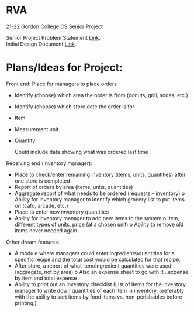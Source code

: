 # RVA
21-22 Gordon College CS Senior Project

Senior Project Problem Statement [Link](https://docs.google.com/document/d/1Xcbwg4K3Fhv3oUFh-9i_Q81I1Y1p6ym8wsgSIHjBBA0/edit?usp=sharing).<br>
Initial Design Document [Link](https://docs.google.com/document/d/16FA-5HbT2uVkvgAXTeTjRo2QJxEuIR1Bfjdc5Mci7FI/edit?usp=sharing).

# Plans/Ideas for Project:

Front end:
Place for managers to place orders
-	Identify (choose) which area the order is from (donuts, grill, sodas, etc.)
-	Identify (choose) which store date the order is for 
-	Item
-	Measurement unit
-	Quantity

    Could include data showing what was ordered last time


Receiving end (inventory manager):
-	Place to check/enter remaining inventory (items, units, quantities) after one store is completed
-	Report of orders by area   (items, units, quantities)
-	Aggregate report of what needs to be ordered  (requests – inventory)
o	Ability for inventory manager to identify which grocery list to put items on (cafo, arcade, etc.)
-	Place to enter new inventory quantities
-	Ability for inventory manager to add new items to the system
o	Item, different types of units, price (at a chosen unit)
o	Ability to remove old items never needed again

Other dream features:
-	A module where managers could enter ingredients/quantities for a specific recipe and the total cost would be calculated for that recipe.
-	After store, a report of what item/ingredient quantities were used  (aggregate, not by area)
o	Also an expense sheet to go with it…expense by item and total expense
-	Ability to print out an inventory checklist (List of items for the inventory manager to write down quantities of each item in inventory, preferably with the ability to sort items by food items vs. non-perishables before printing.)
